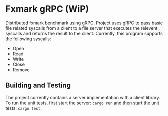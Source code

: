 # Fxmark gRPC (WiP)

Distributed fxmark benchmark using gRPC. Project uses gRPC to pass basic file related syscalls from a client to a file server that executes the relevent syscalls and returns the result to the client. Currently, this program supports the following syscalls:

- Open
- Read
- Write
- Close
- Remove

## Building and Testing

The project currently contains a server implementation with a client library. To run the unit tests, first start the server: ```cargo run``` and then start the unit tests: ```cargo test```.
